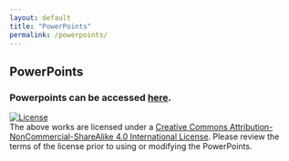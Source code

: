 ```yaml
---
layout: default
title: "PowerPoints"
permalink: /powerpoints/
---
```

## PowerPoints

### Powerpoints can be accessed [here](https://drive.google.com/drive/folders/1gEnK-FCrspstT7XQc4AiLaiuOznuCbRN?usp=sharing).



[![License](https://mirrors.creativecommons.org/presskit/buttons/88x31/svg/by-nc-sa.svg)](http://creativecommons.org/licenses/by-nc-sa/4.0/)  
The above works are licensed under a [Creative Commons Attribution-NonCommercial-ShareAlike 4.0 International License](http://creativecommons.org/licenses/by-nc-sa/4.0/). Please review the terms of the license prior to using or modifying the PowerPoints.
